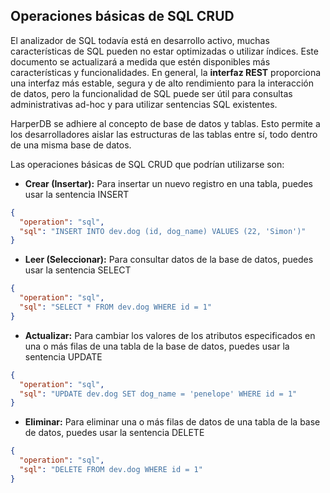 ## Operaciones básicas de SQL CRUD

El analizador de SQL todavía está en desarrollo activo, muchas características de SQL pueden no estar optimizadas o utilizar índices. Este documento se actualizará a medida que estén disponibles más características y funcionalidades. En general, la **interfaz REST** proporciona una interfaz más estable, segura y de alto rendimiento para la interacción de datos, pero la funcionalidad de SQL puede ser útil para consultas administrativas ad-hoc y para utilizar sentencias SQL existentes.

HarperDB se adhiere al concepto de base de datos y tablas. Esto permite a los desarrolladores aislar las estructuras de las tablas entre sí, todo dentro de una misma base de datos.

Las operaciones básicas de SQL CRUD que podrían utilizarse son:

- **Crear (Insertar):** Para insertar un nuevo registro en una tabla, puedes usar la sentencia INSERT

```json
{
  "operation": "sql",
  "sql": "INSERT INTO dev.dog (id, dog_name) VALUES (22, 'Simon')"
}
```

- **Leer (Seleccionar):** Para consultar datos de la base de datos, puedes usar la sentencia SELECT

```json
{
  "operation": "sql",
  "sql": "SELECT * FROM dev.dog WHERE id = 1"
}
```

- **Actualizar:** Para cambiar los valores de los atributos especificados en una o más filas de una tabla de la base de datos, puedes usar la sentencia UPDATE

```json 
{
  "operation": "sql",
  "sql": "UPDATE dev.dog SET dog_name = 'penelope' WHERE id = 1"
}
```

- **Eliminar:** Para eliminar una o más filas de datos de una tabla de la base de datos, puedes usar la sentencia DELETE

```json
{
  "operation": "sql",
  "sql": "DELETE FROM dev.dog WHERE id = 1"
}
```
